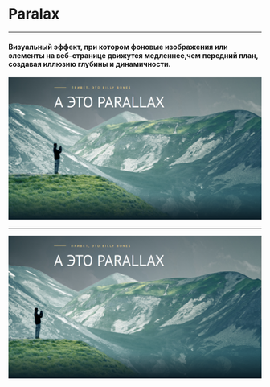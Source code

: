 # Paralax
<hr>

#### Визуальный эффект, при котором фоновые изображения или элементы на веб-странице движутся медленнее,чем передний план, создавая иллюзию глубины и динамичности. 

<img src="./img-readme/parallax1.png" width="700">
<hr>
<img src="./img-readme/parallax2.png" width="700">